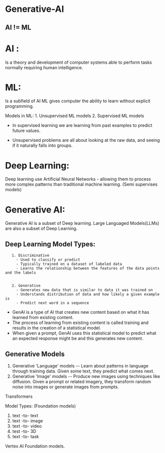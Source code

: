 # Generative-AI

## AI != ML

# AI :
Is a theory and development of computer systems able to perform tasks normally requiring human intelligence. 

# ML:
Is a subfield of AI
ML gives computer the ability to learn without explicit programming. 

   Models in ML:
       1. Unsupervised ML models
       2. Supervised ML models

- In supervised learning we are learning from past examples to predict future values.

- Unsupervised problems are all about looking at the raw data, and seeing if it naturally falls into groups.

# Deep Learning:
Deep learning use Artificial Neural Networks - allowing them to process more complex patterns than traditional machine learning. (Semi supervises models)

# Generative AI:
Generative AI is a subset of Deep learning.
Large Languaged Models(LLMs) are also a subset of Deep Learning.

## Deep Learning Model Types:
       1. Discriminative
         - Used to classify or predict
         - Typically trained on a dataset of labeled data
         - Learns the relationship between the features of the data points and the labels

         
       2. Generative
         - Generates new data that is similar to data it was trained on
         - Understands distribution of data and how likely a given example is
         - Predict next word in a sequence

- GenAI is a type of AI that creates new content based on what it has learned from existing content.
- The process of learning from existing content is called training and results in the creation of a statistical model.
- When given a prompt, GenAI uses this statistical model to predict what an expected response might be and this generates new content.

## Generative Models
   1. Generative 'Language' models  -- Learn about patterns in language through training data. Given some text, they predict what comes next.
   2. Generative 'Image' models  -- Produce new images using techniques like diffusion. Given a prompt or related imagery, they transform random noise into images or generate images from prompts.


Transformers


Model Types: (Foundation models)
1. text -to- text
2. text -to- image
3. text -to- video
4. test -to- 3D
5. text -to- task

Vertex AI Foundation models.
      
